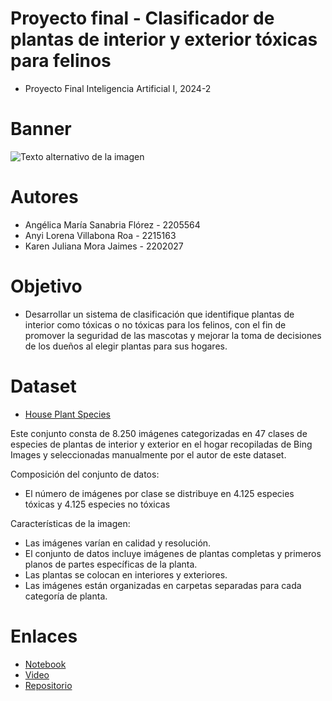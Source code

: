 # Proyecto final - Clasificador de plantas de interior y exterior tóxicas para felinos
- Proyecto Final Inteligencia Artificial I, 2024-2
# Banner
![Texto alternativo de la imagen](https://github.com/Sanabria0822/Toxic-and-non-toxic-species-classifier/blob/main/banner-proyecto-final.png?raw=true)

# Autores
- Angélica María Sanabria Flórez - 2205564
- Anyi Lorena Villabona Roa -  2215163
- Karen Juliana Mora Jaimes - 2202027
# Objetivo
- Desarrollar un sistema de clasificación que identifique plantas de interior como tóxicas o no tóxicas para los felinos, con el fin de promover la seguridad de las mascotas y mejorar la toma de decisiones de los dueños al elegir plantas para sus hogares.
# Dataset
- [House Plant Species](https://www.kaggle.com/datasets/kacpergregorowicz/house-plant-species)

Este conjunto consta de 8.250 imágenes categorizadas en 47 clases de especies de plantas de interior y exterior en el hogar recopiladas de Bing Images y seleccionadas manualmente por el autor de este dataset.

Composición del conjunto de datos:
- El número de imágenes por clase se distribuye en 4.125 especies tóxicas y 4.125 especies no tóxicas
  
Características de la imagen:
- Las imágenes varían en calidad y resolución.
- El conjunto de datos incluye imágenes de plantas completas y primeros planos de partes específicas de la planta.
- Las plantas se colocan en interiores y exteriores.
- Las imágenes están organizadas en carpetas separadas para cada categoría de planta.

# Enlaces
- [Notebook](https://colab.research.google.com/drive/1e1kK7qRdfA0CnI8cCLmcW0vucYryT7CQ?usp=sharing)
- [Video](https://youtu.be/9jLHBk0TuXk)
- [Repositorio]()
